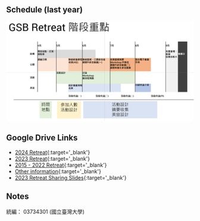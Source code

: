 ## Schedule (last year)
![](./images/image.png)

## Google Drive Links

* [2024 Retreat](https://drive.google.com/drive/folders/18MOzTY1CMy23oicfOpHlPjrn7mDSEyHt?usp=sharing){:target='_blank'}
* [2023 Retreat](https://drive.google.com/drive/folders/1OzHGoGOgd5fUZSal2wX4w7O8k8JLx7Kl){:target='_blank'}
* [2015 - 2022 Retreat](https://drive.google.com/drive/folders/13dIPykjnK8ByCDnXh-KjK_N3XV8ANns7){:target='_blank'}
* [Other information](https://drive.google.com/drive/folders/197ew1viDh8ho797K11K8GWDK5esqGcFN){:target='_blank'}
* [2023 Retreat Sharing Slides](https://docs.google.com/presentation/d/14rftx-QFtAZ97GUQ8Xw2qiHBtXOD94_l/edit#slide=id.p1){:target='_blank'}

## Notes

統編： 03734301 (國立臺灣大學)